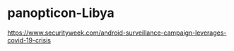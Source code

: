 # panopticon-Libya

https://www.securityweek.com/android-surveillance-campaign-leverages-covid-19-crisis
